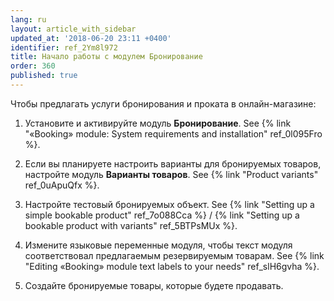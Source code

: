 ```yaml
---
lang: ru
layout: article_with_sidebar
updated_at: '2018-06-20 23:11 +0400'
identifier: ref_2Ym8l972
title: Начало работы с модулем Бронирование
order: 360
published: true
---
```

Чтобы предлагать услуги бронирования и проката в онлайн-магазине:

1.  Установите и активируйте модуль **Бронирование**. 
    See {% link "«Booking» module: System requirements and installation" ref_0l095Fro %}.

2.  Если вы планируете настроить варианты для бронируемых товаров, настройте модуль **Варианты товаров**. 
    See {% link "Product variants" ref_0uApuQfx %}.

3.  Настройте тестовый бронируемых объект. 
    See {% link "Setting up a simple bookable product" ref_7o088Cca %} / {% link "Setting up a bookable product with variants" ref_5BTPsMUx %}.

4.  Измените языковые переменные модуля, чтобы текст модуля соответствовал предлагаемым резервируемым товарам.
    See {% link "Editing «Booking» module text labels to your needs" ref_slH6gvha %}.

5.  Создайте бронируемые товары, которые будете продавать.
